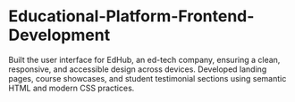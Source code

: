 # Educational-Platform-Frontend-Development
Built the user interface for EdHub, an ed-tech company, ensuring a clean, responsive, and accessible design across devices. Developed landing pages, course showcases, and student testimonial sections using semantic HTML and modern CSS practices.
